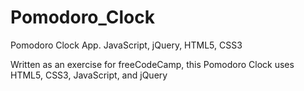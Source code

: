 # Pomodoro_Clock
Pomodoro Clock App.  JavaScript, jQuery, HTML5, CSS3

Written as an exercise for freeCodeCamp, this Pomodoro Clock uses HTML5, CSS3, JavaScript, and jQuery
